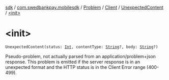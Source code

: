 [sdk](../../../../index.md) / [com.swedbankpay.mobilesdk](../../../index.md) / [Problem](../../index.md) / [Client](../index.md) / [UnexpectedContent](index.md) / [&lt;init&gt;](./-init-.md)

# &lt;init&gt;

`UnexpectedContent(status: `[`Int`](https://kotlinlang.org/api/latest/jvm/stdlib/kotlin/-int/index.html)`, contentType: `[`String`](https://kotlinlang.org/api/latest/jvm/stdlib/kotlin/-string/index.html)`?, body: `[`String`](https://kotlinlang.org/api/latest/jvm/stdlib/kotlin/-string/index.html)`?)`

Pseudo-problem, not actually parsed from an application/problem+json response.
This problem is emitted if the server response is in an unexpected format and the
HTTP status is in the Client Error range (400-499).

